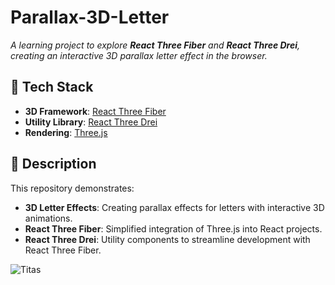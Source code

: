 # Parallax-3D-Letter

*A learning project to explore **React Three Fiber** and **React Three Drei**, creating an interactive 3D parallax letter effect in the browser.*

## 🚀 Tech Stack
- **3D Framework**: [React Three Fiber](https://docs.pmnd.rs/react-three-fiber/getting-started/introduction)
- **Utility Library**: [React Three Drei](https://github.com/pmndrs/drei)
- **Rendering**: [Three.js](https://threejs.org/)

## 📝 Description
This repository demonstrates:
- **3D Letter Effects**: Creating parallax effects for letters with interactive 3D animations.
- **React Three Fiber**: Simplified integration of Three.js into React projects.
- **React Three Drei**: Utility components to streamline development with React Three Fiber.

![Titas](https://github.com/thetitasghosh/parallax-3d-letter/assets/123229355/a0d6c1a8-d431-498d-8569-80e3066d83a7)
